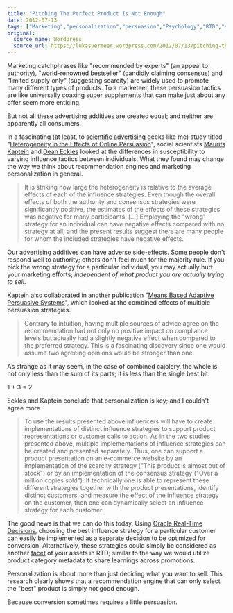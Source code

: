 ```yaml
---
title: "Pitching The Perfect Product Is Not Enough"
date: 2012-07-13
tags: ["Marketing","personalization","persuasion","Psychology","RTD","sociology"]
original:
  source_name: Wordpress
  source_url: https://lukasvermeer.wordpress.com/2012/07/13/pitching-the-perfect-product-is-not-enough/
---
```


Marketing catchphrases like "recommended by experts" (an appeal to authority), "world-renowned bestseller" (candidly claiming consensus) and "limited supply only" (suggesting scarcity) are widely used to promote many different types of products. To a marketeer, these persuasion tactics are like universally coaxing super supplements that can make just about any offer seem more enticing.

But not all these advertising additives are created equal; and neither are apparently all consumers.

In a fascinating (at least, to [scientific advertising](http://lukasvermeer.wordpress.com/2011/08/28/scientific-advertising-on-steroids/) geeks like me) study titled "[Heterogeneity in the Effects of Online Persuasion](http://www.deaneckles.com/home/wp-content/uploads/2009/10/Kaptein_Eckles_Heterogeneity_ss.pdf)", social scientists [Maurits Kaptein](http://www.mauritskaptein.com/) and [Dean Eckles](http://www.deaneckles.com/) looked at the differences in susceptibility to varying influence tactics between individuals. What they found may change the way we think about recommendation engines and marketing personalization in general.

> It is striking how large the heterogeneity is relative to the average effects of each of the influence strategies. Even though the overall effects of both the authority and consensus strategies were significantly positive, the estimates of the effects of these strategies was negative for many participants. [...] Employing the "wrong" strategy for an individual can have negative effects compared with no strategy at all; and the present results suggest there are many people for whom the included strategies have negative effects.

Our advertising additives can have adverse side-effects. Some people don't respond well to authority; others don't feel much for the majority rule. If you pick the wrong strategy for a particular individual, you may actually hurt your marketing efforts; _independent of what product you are actually trying to sell_.

Kaptein also collaborated in another publication "[Means Based Adaptive Persuasive Systems](http://www.persuasion-profiling.com/wp-content/uploads/2010/04/Kaptein_MeansBased.pdf)", which looked at the combined effects of multiple persuasion strategies.

> Contrary to intuition, having multiple sources of advice agree on the recommendation had not only no positive impact on compliance levels but actually had a slightly negative effect when compared to the preferred strategy. This is a fascinating discovery since one would assume two agreeing opinions would be stronger than one.

As strange as it may seem, in the case of combined cajolery, the whole is not only less than the sum of its parts; it is less than the single best bit.

1 + 3 = 2

Eckles and Kaptein conclude that personalization is key; and I couldn't agree more.

> To use the results presented above influencers will have to create implementations of distinct influence strategies to support product representations or customer calls to action. As in the two studies presented above, multiple implementations of influence strategies can be created and presented separately. Thus, one can support a product presentation on an e-commerce website by an implementation of the scarcity strategy ("This product is almost out of stock") or by an implementation of the consensus strategy ("Over a million copies sold"). If technically one is able to represent these different strategies together with the product presentations, identify distinct customers, and measure the effect of the influence strategy on the customer, then one can dynamically select an influence strategy for each customer.

The good news is that we can do this today. Using [Oracle Real-Time Decisions](http://www.oracle.com/us/solutions/ent-performance-bi/real-time-decisions-066561.html), choosing the best influence strategy for a particular customer can easily be implemented as a separate decision to be optimized for conversion. Alternatively, these strategies could simply be considered as another [facet](http://lukasvermeer.wordpress.com/2012/02/17/facet-based-predictions-in-oracle-real-time-decisions/) of your assets in RTD; similar to the way we would utilize product category metadata to share learnings across promotions.

Personalization is about more than just deciding what you want to sell. This research clearly shows that a recommendation engine that can only select the "best" product is simply not good enough.

Because conversion sometimes requires a little persuasion.
